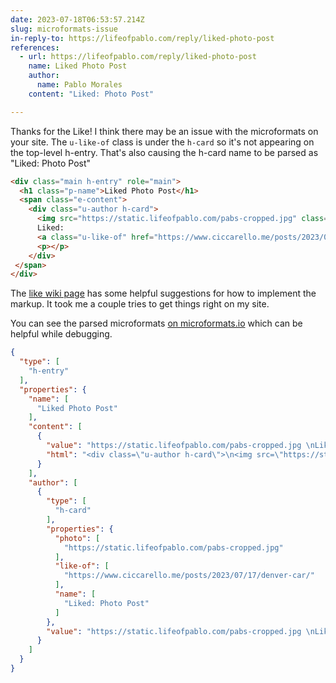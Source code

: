 ```yaml
---
date: 2023-07-18T06:53:57.214Z
slug: microformats-issue
in-reply-to: https://lifeofpablo.com/reply/liked-photo-post
references:
  - url: https://lifeofpablo.com/reply/liked-photo-post
    name: Liked Photo Post
    author:
      name: Pablo Morales
    content: "Liked: Photo Post"

---
```


Thanks for the Like!
I think there may be an issue with the microformats on your site.
The `u-like-of` class is under the `h-card` so it's not appearing on the top-level h-entry.
That's also causing the h-card name to be parsed as "Liked: Photo Post"

```html
<div class="main h-entry" role="main">
  <h1 class="p-name">Liked Photo Post</h1>
  <span class="e-content">
    <div class="u-author h-card">
      <img src="https://static.lifeofpablo.com/pabs-cropped.jpg" class="u-photo" width="40">
      Liked: 
      <a class="u-like-of" href="https://www.ciccarello.me/posts/2023/07/17/denver-car/">Photo Post</a>
      <p></p>
    </div>
 </span>
</div>
```

The [like wiki page](https://indieweb.org/like#How) has some helpful suggestions for how to implement the markup.
It took me a couple tries to get things right on my site.

You can see the parsed microformats [on microformats.io](http://node.microformats.io/?url=https%3A%2F%2Flifeofpablo.com%2Freply%2Fliked-photo-post) which can be helpful while debugging.

```json
{
  "type": [
    "h-entry"
  ],
  "properties": {
    "name": [
      "Liked Photo Post"
    ],
    "content": [
      {
        "value": "https://static.lifeofpablo.com/pabs-cropped.jpg \nLiked: Photo Post",
        "html": "<div class=\"u-author h-card\">\n<img src=\"https://static.lifeofpablo.com/pabs-cropped.jpg\" class=\"u-photo\" width=\"40\">\nLiked: <a class=\"u-like-of\" href=\"https://www.ciccarello.me/posts/2023/07/17/denver-car/\">Photo Post</a> <p></p>\n</div>"
      }
    ],
    "author": [
      {
        "type": [
          "h-card"
        ],
        "properties": {
          "photo": [
            "https://static.lifeofpablo.com/pabs-cropped.jpg"
          ],
          "like-of": [
            "https://www.ciccarello.me/posts/2023/07/17/denver-car/"
          ],
          "name": [
            "Liked: Photo Post"
          ]
        },
        "value": "https://static.lifeofpablo.com/pabs-cropped.jpg \nLiked: Photo Post"
      }
    ]
  }
}
```
